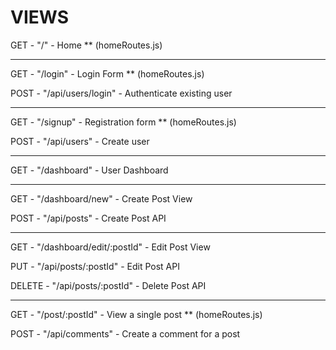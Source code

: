# VIEWS

GET - "/" - Home ** (homeRoutes.js)

------

GET - "/login" - Login Form ** (homeRoutes.js)

POST - "/api/users/login" - Authenticate existing user

------

GET - "/signup" - Registration form ** (homeRoutes.js)

POST - "/api/users" - Create user

------

GET - "/dashboard" - User Dashboard

------

GET - "/dashboard/new" - Create Post View


POST - "/api/posts" - Create Post API

------

GET - "/dashboard/edit/:postId" - Edit Post View

PUT - "/api/posts/:postId" - Edit Post API

DELETE - "/api/posts/:postId" - Delete Post API

------

GET - "/post/:postId" - View a single post ** (homeRoutes.js)

POST - "/api/comments" - Create a comment for a post
